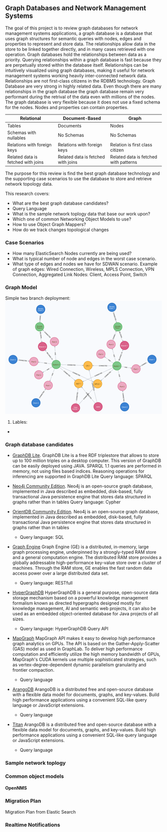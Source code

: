 ## Graph Databases and Network Management Systems

The goal of this project is to review graph databases for network management systems applications, a graph database is a database that uses graph structures for semantic queries with nodes, edges and properties to represent and store data. The relationships allow data in the store to be linked together directly, and in many cases retrieved with one operation. Graph databases hold the relationships between data as a priority. Querying relationships within a graph database is fast because they are perpetually stored within the database itself. Relationships can be intuitively visualized using graph databases, making it useful for network management systems working heavily inter-connected network data. Relationships are not first-class citizens in the RDBMS technology. Graph Database are very strong in highly related data. Even though there are many relationships in the graph database the graph database remain very performant during the retrival of the data even with millions of the nodes. The graph database is very flexible because it does not use a fixed schema for the nodes. Nodes and properties can contain properties.

| Relational | Document-Based | Graph |
|------|-------|----|
| Tables |Documents | Nodes  |
| Schemas with nullables | No Schemas | No Schemas  |
| Relations with foreign keys | Relations with foreign keys | Relation is first class citizen |
| Related data is fetched with joins | Related data is fetched with joins  | Related data is fetched with patterns |

The purpose for this review is find the best graph database technology and the supporting case scenarios to use the database to store and retrieve network topology data.

This research covers:

- What are the best graph database candidates?
- Query Language 
- What is the sample network toplogy data that base our work upon?
- Which one of common Networking Object Models to use?
- How to use Object Graph Mappers?
- How do we track changes topological changes

### Case Scenarios

- How many ElasticSearch Nodes currently are being used?
- What is typical number of node and edges in the worst case scenario.
- What type of edges and nodes we have for SDWAN scenario. 
Example of graph edges: Wired Connection, Wireless, MPLS Connection, VPN Connection, Aggregated Link
Nodes: Client, Access Point, Switch

### Graph Model
Simple two branch deployment:
![Model](https://raw.githubusercontent.com/arazmj/gdbnms/master/img/SimpleNeo4JGraph.png)

1. Lables:
-

### Graph database candidates
- [GraphDB Lite](http://graphdb.ontotext.com). GraphDB Lite is a free RDF triplestore that allows to store up to 100 million triples on a desktop
computer. This version of GraphDB can be easily deployed using JAVA. SPARQL 1.1 queries are performed in memory, not using files based indices. Reasoning operations for inferencing are supported in GraphDB Lite
Query language: SPARQL

- [Neo4j Community Edition](https://neo4j.com). Neo4j is an open-source graph database, implemented in Java described as embedded, disk-based,
fully transactional Java persistence engine that stores data structured in graphs rather than in tables
Query language: Cypher

- [OrientDB Community Edition](https://orientdb.com). 
Neo4j is an open-source graph database, implemented in Java described as embedded, disk-based,
fully transactional Java persistence engine that stores data structured in graphs rather than in tables
	- Query language: SQL

- [Graph Engine](https://www.graphengine.io) Graph Engine (GE) is a distributed, in-memory, large graph processing engine, underpinned by a
strongly-typed RAM store and a general computation engine. The distributed RAM store provides a globally addressable high-performance key-value store over a cluster of machines. Through the RAM store, GE enables the fast random data access power over a large distributed data set.
	- Query language: RESTfull

- [HyperGraphDB](http://www.hypergraphdb.org) HyperGraphDB is a general purpose, open-source data storage mechanism based on a powerful
knowledge management formalism known as directed hypergraphs designed mostly for knowledge management, AI and semantic web projects, it can also be used as an embedded object-oriented database for Java projects of all sizes.
	- Query language: HyperGraphDB Query API

- [MapGraph](https://github.com/stuartsierra/mapgraph)
MapGraph API makes it easy to develop high performance graph analytics on GPUs. The API is
based on the Gather-Apply-Scatter (GAS) model as used in GraphLab. To deliver high performance computation and efficiently utilize the high memory bandwidth of GPUs, MapGraph's CUDA kernels use multiple sophisticated strategies, such as vertex-degree-dependent dynamic parallelism granularity and frontier compaction.
	- Query language 

- [ArangoDB](https://www.arangodb.com)
ArangoDB is a distributed free and open-source database with a flexible data model for documents,
graphs, and key-values. Build high performance applications using a convenient SQL-like query language or JavaScript extensions.
	- Query language 

- [Titan](http://titan.thinkaurelius.com) ArangoDB is a distributed free and open-source database with a flexible data model for documents,
graphs, and key-values. Build high performance applications using a convenient SQL-like query language or JavaScript extensions.
	- Query language 


### Sample network toplogy
### Common object models
#### OpenNMS

### Migration Plan 
Migration Plan from Elastic Search 

### Realtime Notifications


